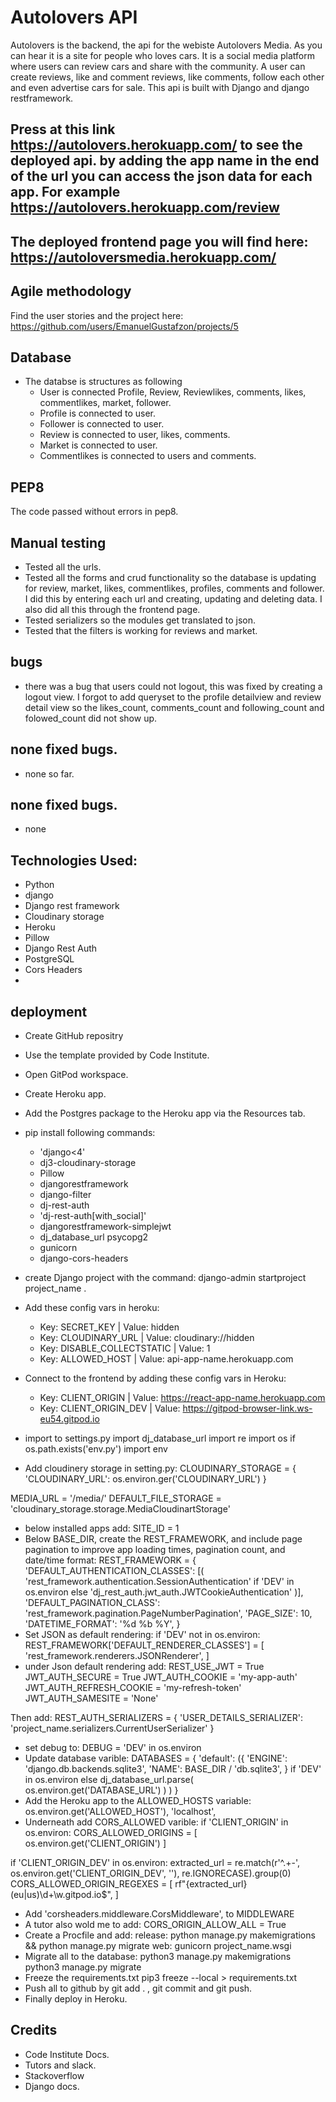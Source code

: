# Autolovers API
Autolovers is the backend, the api for the webiste Autolovers Media. As you can hear it is a site for people who loves cars. It is a social media platform where users can review cars and share with the community. A user can create reviews, like and comment reviews, like comments, follow each other and even advertise cars for sale. This api is built with Django and django restframework.

## Press at this link https://autolovers.herokuapp.com/ to see the deployed api. by adding the app name in the end of the url you can access the json data for each app. For example https://autolovers.herokuapp.com/review

## The deployed frontend page you will find here: https://autoloversmedia.herokuapp.com/

## Agile methodology
Find the user stories and the project here: https://github.com/users/EmanuelGustafzon/projects/5

## Database
- The databse is structures as following
  - User is connected Profile, Review, Reviewlikes, comments, likes, commentlikes, market, follower.
  - Profile is connected to user.
  - Follower is connected to user. 
  - Review is connected to user, likes, comments.
  - Market is connected to user.
  - Commentlikes is connected to users and comments.
## PEP8
The code passed without errors in pep8.

## Manual testing
  - Tested all the urls.
  - Tested all the forms and crud functionality so the database is updating for  review, market, likes, commentlikes, profiles, comments and follower. I did this by entering each url and creating, updating and deleting data. I also did all this through the frontend page. 
  - Tested serializers so the modules get translated to json.
  - Tested that the filters is working for reviews and market.

## bugs
- there was a bug that users could not logout, this was fixed by creating a logout view. I forgot to add queryset to the profile detailview and review detail view so the likes_count, comments_count and following_count and folowed_count did not show up.

## none fixed bugs.
  - none so far. 

## none fixed bugs.
  - none 


## Technologies Used:
  - Python
  - django
  - Django rest framework
  - Cloudinary storage
  - Heroku
  - Pillow
  - Django Rest Auth
  - PostgreSQL
  - Cors Headers
  - 

## deployment

- Create GitHub repositry
- Use the template provided by Code Institute.
- Open GitPod workspace.
- Create Heroku app.
- Add the Postgres package to the Heroku app via the Resources tab.
- pip install following commands:
  - 'django<4'
  - dj3-cloudinary-storage
  - Pillow
  - djangorestframework
  - django-filter
  - dj-rest-auth
  - 'dj-rest-auth[with_social]'
  - djangorestframework-simplejwt
  - dj_database_url psycopg2
  - gunicorn
  - django-cors-headers
- create Django project with the command: django-admin startproject project_name .
- Add these config vars in heroku:
  - Key: SECRET_KEY | Value: hidden
  - Key: CLOUDINARY_URL | Value: cloudinary://hidden
  - Key: DISABLE_COLLECTSTATIC | Value: 1
  - Key: ALLOWED_HOST | Value: api-app-name.herokuapp.com

- Connect to the frontend by adding these config vars in Heroku:
  - Key: CLIENT_ORIGIN | Value: https://react-app-name.herokuapp.com
  - Key: CLIENT_ORIGIN_DEV | Value: https://gitpod-browser-link.ws-eu54.gitpod.io

- import to settings.py
import dj_database_url
import re
import os
if os.path.exists('env.py')
    import env

- Add cloudinery storage in setting.py:
CLOUDINARY_STORAGE = {
    'CLOUDINARY_URL': os.environ.ger('CLOUDINARY_URL')
}

MEDIA_URL = '/media/'
DEFAULT_FILE_STORAGE = 'cloudinary_storage.storage.MediaCloudinartStorage'

- below installed apps add: SITE_ID = 1
- Below BASE_DIR, create the REST_FRAMEWORK, and include page pagination to improve app loading times, pagination count, and date/time format:
REST_FRAMEWORK = {
    'DEFAULT_AUTHENTICATION_CLASSES': [(
        'rest_framework.authentication.SessionAuthentication'
        if 'DEV' in os.environ
        else 'dj_rest_auth.jwt_auth.JWTCookieAuthentication'
    )],
    'DEFAULT_PAGINATION_CLASS':
        'rest_framework.pagination.PageNumberPagination',
    'PAGE_SIZE': 10,
    'DATETIME_FORMAT': '%d %b %Y',
}
- Set JSON as default rendering:
if 'DEV' not in os.environ:
    REST_FRAMEWORK['DEFAULT_RENDERER_CLASSES'] = [
        'rest_framework.renderers.JSONRenderer',
    ]
- under Json default rendering add:
REST_USE_JWT = True
JWT_AUTH_SECURE = True
JWT_AUTH_COOKIE = 'my-app-auth'
JWT_AUTH_REFRESH_COOKIE = 'my-refresh-token'
JWT_AUTH_SAMESITE = 'None'

Then add:
REST_AUTH_SERIALIZERS = {
    'USER_DETAILS_SERIALIZER': 'project_name.serializers.CurrentUserSerializer'
}
- set debug to: DEBUG = 'DEV' in os.environ
- Update database varible:
DATABASES = {
    'default': ({
       'ENGINE': 'django.db.backends.sqlite3',
        'NAME': BASE_DIR / 'db.sqlite3',
    } if 'DEV' in os.environ else dj_database_url.parse(
        os.environ.get('DATABASE_URL')
    )
    )
}
- Add the Heroku app to the ALLOWED_HOSTS variable:
os.environ.get('ALLOWED_HOST'),
'localhost',
- Underneath add CORS_ALLOWED varible:
if 'CLIENT_ORIGIN' in os.environ:
    CORS_ALLOWED_ORIGINS = [
        os.environ.get('CLIENT_ORIGIN')
    ]

if 'CLIENT_ORIGIN_DEV' in os.environ:
    extracted_url = re.match(r'^.+-', os.environ.get('CLIENT_ORIGIN_DEV', ''), re.IGNORECASE).group(0)
    CORS_ALLOWED_ORIGIN_REGEXES = [
        rf"{extracted_url}(eu|us)\d+\w\.gitpod\.io$",
    ]
- Add 'corsheaders.middleware.CorsMiddleware', to MIDDLEWARE
- A tutor also wold me to add: CORS_ORIGIN_ALLOW_ALL = True
- Create a Procfile and add:
release: python manage.py makemigrations && python manage.py migrate
web: gunicorn project_name.wsgi
- Migrate all to the database:
python3 manage.py makemigrations
python3 manage.py migrate
- Freeze the requirements.txt
pip3 freeze --local > requirements.txt
- Push all to github by git add . , git commit and git push.
- Finally deploy in Heroku. 

## Credits
- Code Institute Docs.
- Tutors and slack.
- Stackoverflow
- Django docs.



